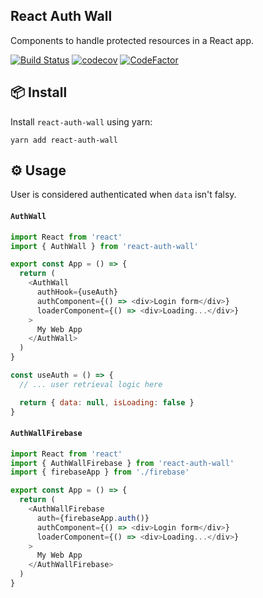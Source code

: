 React Auth Wall
---
Components to handle protected resources in a React app.

[![Build Status](https://travis-ci.com/prilutskiy/react-auth-wall.svg?branch=master)](https://travis-ci.com/prilutskiy/react-auth-wall)
[![codecov](https://codecov.io/gh/prilutskiy/react-auth-wall/branch/master/graph/badge.svg)](https://codecov.io/gh/prilutskiy/react-auth-wall)
[![CodeFactor](https://www.codefactor.io/repository/github/prilutskiy/react-auth-wall/badge)](https://www.codefactor.io/repository/github/prilutskiy/react-auth-wall)



## 📦 Install

Install `react-auth-wall` using yarn:

```
yarn add react-auth-wall
```

## ⚙️ Usage

User is considered authenticated when `data` isn't falsy.

#### `AuthWall`


```js
import React from 'react'
import { AuthWall } from 'react-auth-wall'

export const App = () => {
  return (
    <AuthWall
      authHook={useAuth}
      authComponent={() => <div>Login form</div>}
      loaderComponent={() => <div>Loading...</div>}
    >
      My Web App
    </AuthWall>
  )
}

const useAuth = () => {
  // ... user retrieval logic here

  return { data: null, isLoading: false }
}
```


#### `AuthWallFirebase`


```js
import React from 'react'
import { AuthWallFirebase } from 'react-auth-wall'
import { firebaseApp } from './firebase'

export const App = () => {
  return (
    <AuthWallFirebase
      auth={firebaseApp.auth()}
      authComponent={() => <div>Login form</div>}
      loaderComponent={() => <div>Loading...</div>}
    >
      My Web App
    </AuthWallFirebase>
  )
}
```
